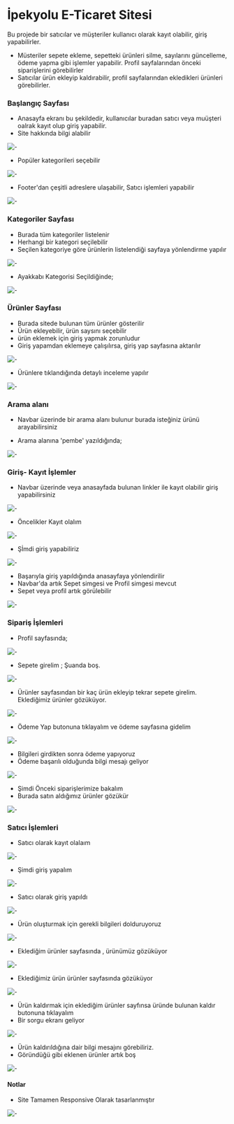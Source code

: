 # İpekyolu E-Ticaret Sitesi

Bu projede bir satıcılar ve müşteriler kullanıcı olarak kayıt olabilir, giriş yapabilirler.
- Müsteriler sepete ekleme, sepetteki ürünleri silme, sayılarını güncelleme, ödeme yapma gibi işlemler yapabilir. Profil sayfalarından önceki siparişlerini görebilirler
- Satıcılar ürün ekleyip kaldırabilir, profil sayfalarından ekledikleri ürünleri görebilirler.


### Başlangıç Sayfası
+ Anasayfa ekranı bu şekildedir, kullanıcılar buradan satıcı veya muüşteri oalrak kayıt olup giriş yapabilir.
+ Site hakkında bilgi alabilir

![-](tan%C4%B1t%C4%B1m/1.png)

+ Popüler kategorileri seçebilir

![-](tan%C4%B1t%C4%B1m/2.png)

+ Footer'dan çeşitli adreslere ulaşabilir, Satıcı işlemleri yapabilir

![-](tan%C4%B1t%C4%B1m/3.png)

### Kategoriler Sayfası

+ Burada tüm kategoriler listelenir
+ Herhangi bir kategori seçilebilir
+ Seçilen kategoriye göre ürünlerin listelendiği sayfaya yönlendirme yapılır

![-](tan%C4%B1t%C4%B1m/4.png)

+ Ayakkabı Kategorisi Seçildiğinde;

![-](tan%C4%B1t%C4%B1m/8.png)


### Ürünler Sayfası

+ Burada sitede bulunan tüm ürünler gösterilir
+ Ürün ekleyebilir, ürün saysını seçebilir
+ ürün eklemek için giriş yapmak zorunludur
+ Giriş yapamdan eklemeye çalışılırsa, giriş yap sayfasına aktarılır

![-](tan%C4%B1t%C4%B1m/5.png)

+ Ürünlere tıklandığında detaylı inceleme yapılır

![-](tan%C4%B1t%C4%B1m/6.png)

### Arama alanı

+ Navbar üzerinde bir arama alanı bulunur burada isteğiniz ürünü arayabilirsiniz

+ Arama alanına 'pembe' yazıldığında;

![-](tan%C4%B1t%C4%B1m/7.png)

### Giriş- Kayıt İşlemler

+ Navbar üzerinde veya anasayfada bulunan linkler ile kayıt olabilir giriş yapabilirsiniz

![-](tan%C4%B1t%C4%B1m/9.png)

+ Öncelikler Kayıt olalım

![-](tan%C4%B1t%C4%B1m/10.png)

+ Şİmdi giriş yapabiliriz

![-](tan%C4%B1t%C4%B1m/11.png)

+ Başarıyla giriş yapıldığında anasayfaya yönlendirilir
+ Navbar'da artık Sepet simgesi ve Profil simgesi mevcut
+ Sepet veya profil artık görülebilir

![-](tan%C4%B1t%C4%B1m/12.png)

### Sipariş İşlemleri
+ Profil sayfasında;

![-](tan%C4%B1t%C4%B1m/13.png)

+ Sepete girelim ; Şuanda boş.

![-](tan%C4%B1t%C4%B1m/14.png)

+ Ürünler sayfasından bir kaç ürün ekleyip tekrar sepete girelim. Eklediğimiz ürünler gözüküyor.

![-](tan%C4%B1t%C4%B1m/15.png)

+ Ödeme Yap butonuna tıklayalım ve ödeme sayfasına gidelim

![-](tan%C4%B1t%C4%B1m/16.png)

+ Bilgileri girdikten sonra ödeme yapıyoruz
+ Ödeme başarılı olduğunda bilgi mesajı geliyor

![-](tan%C4%B1t%C4%B1m/17.png)

+ Şimdi Önceki siparişlerimize bakalım
+ Burada satın aldığımız ürünler gözükür

![-](tan%C4%B1t%C4%B1m/18.png)

### Satıcı İşlemleri

+ Satıcı olarak kayıt olalaım

![-](tan%C4%B1t%C4%B1m/19.png)

+ Şimdi giriş yapalım

![-](tan%C4%B1t%C4%B1m/20.png)

+ Satıcı olarak giriş yapıldı

![-](tan%C4%B1t%C4%B1m/21.png)

+ Ürün oluşturmak için gerekli bilgileri dolduruyoruz

![-](tan%C4%B1t%C4%B1m/22.png)

+ Eklediğim ürünler sayfasında , ürünümüz gözüküyor

![-](tan%C4%B1t%C4%B1m/23.png)

+ Eklediğimiz ürün ürünler sayfasında gözüküyor

![-](tan%C4%B1t%C4%B1m/24.png)

+ Ürün kaldırmak için eklediğim ürünler sayfınsa üründe bulunan kaldır butonuna tıklayalım
+ Bir sorgu ekranı geliyor

![-](tan%C4%B1t%C4%B1m/25.png)

+ Ürün kaldırıldığına dair bilgi mesajını görebiliriz.
+ Göründüğü gibi eklenen ürünler artık boş

![-](tan%C4%B1t%C4%B1m/26.png)

#### Notlar

+ Site Tamamen Responsive Olarak tasarlanmıştır

![-](tan%C4%B1t%C4%B1m/27.png)
